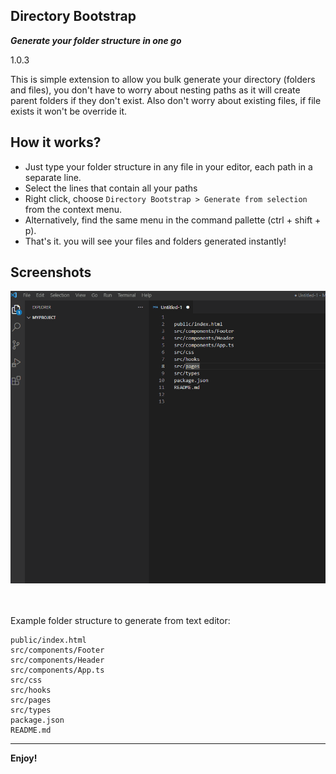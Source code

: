 ## Directory Bootstrap

***Generate your folder structure in one go***

1.0.3

This is simple extension to allow you bulk generate your directory (folders and files), you don't have to worry about nesting paths as it will create parent folders if they don't exist. Also don't worry about existing files, if file exists it won't be override it.

## How it works?

* Just type your folder structure in any file in your editor, each path in a separate line.
* Select the lines that contain all your paths
* Right click, choose `Directory Bootstrap > Generate from selection` from the context menu.
* Alternatively, find the same menu in the command pallette (ctrl + shift + p).
* That's it. you will see your files and folders generated instantly!

## Screenshots

![GIF](https://raw.githubusercontent.com/rushdykamel/Directory-bootstrap-vs-extension/main/assets/animation.gif)


<br><br>
Example folder structure to generate from text editor:

```
public/index.html
src/components/Footer
src/components/Header
src/components/App.ts
src/css
src/hooks
src/pages
src/types
package.json
README.md
```


- - -

**Enjoy!**